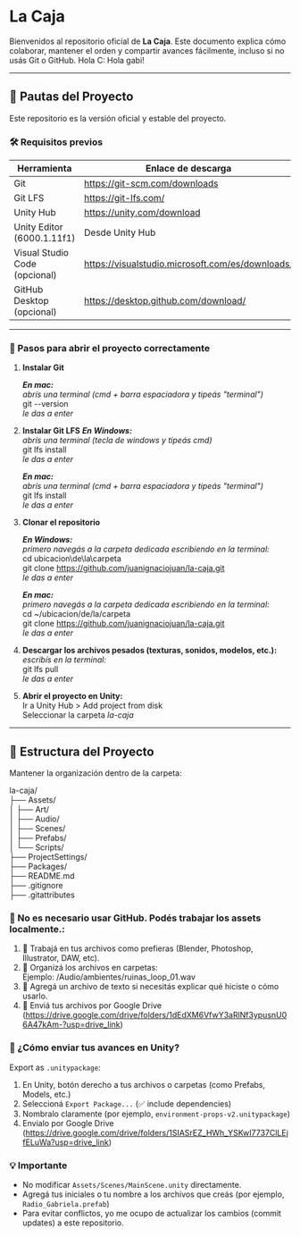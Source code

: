 # La Caja

Bienvenidos al repositorio oficial de **La Caja**.
Este documento explica cómo colaborar, mantener el orden y compartir avances fácilmente, incluso si no usás Git o GitHub.
Hola C: Hola gabi!

---

## 🚦 Pautas del Proyecto

Este repositorio es la versión oficial y estable del proyecto.

### 🛠️ Requisitos previos

| Herramienta                    | Enlace de descarga                                 |
|--------------------------------|----------------------------------------------------|
| Git                            | https://git-scm.com/downloads                      |
| Git LFS                        | https://git-lfs.com/                               |
| Unity Hub                      | https://unity.com/download                         |
| Unity Editor (6000.1.11f1)     | Desde Unity Hub                                    |
| Visual Studio Code (opcional)  | https://visualstudio.microsoft.com/es/downloads/   |
| GitHub Desktop (opcional)      | https://desktop.github.com/download/               |

---

### 🧭 Pasos para abrir el proyecto correctamente

1. **Instalar Git**

   _**En mac:**_
   <br>_abrís una terminal (cmd + barra espaciadora y tipeás "terminal")_
   <br>git --version
   <br>_le das a enter_

2. **Instalar Git LFS**
   _**En Windows:**_
   <br>_abrís una terminal (tecla de windows y tipeás cmd)_
   <br>git lfs install
   <br>_le das a enter_

   _**En mac:**_
   <br>_abrís una terminal (cmd + barra espaciadora y tipeás "terminal")_
   <br>git lfs install
   <br>_le das a enter_

4. **Clonar el repositorio**

   _**En Windows:**_
   <br>_primero navegás a la carpeta dedicada escribiendo en la terminal:_
   <br>cd ubicacion\de\la\carpeta
   <br>git clone https://github.com/juanignaciojuan/la-caja.git
   <br>_le das a enter_

   _**En mac:**_
   <br>_primero navegás a la carpeta dedicada escribiendo en la terminal:_
   <br>cd ~/ubicacion/de/la/carpeta
   <br>git clone https://github.com/juanignaciojuan/la-caja.git
   <br>_le das a enter_

5. **Descargar los archivos pesados (texturas, sonidos, modelos, etc.):**
   <br>_escribís en la terminal:_
   <br>git lfs pull
   <br>_le das a enter_

6. **Abrir el proyecto en Unity:**
   <br>Ir a Unity Hub > Add project from disk
   <br>Seleccionar la carpeta _la-caja_

---

## 📁 Estructura del Proyecto

Mantener la organización dentro de la carpeta:

la-caja/
<br> ├── Assets/
<br>│   ├── Art/
<br>│   ├── Audio/
<br>│   ├── Scenes/
<br>│   ├── Prefabs/
<br>│   └── Scripts/
<br> ├── ProjectSettings/
<br> ├── Packages/
<br> ├── README.md
<br> ├── .gitignore
<br> ├── .gitattributes

### 🧠  No es necesario usar GitHub. Podés trabajar los assets localmente.:

1. 🎨 Trabajá en tus archivos como prefieras (Blender, Photoshop, Illustrator, DAW, etc).
2. 📂 Organizá los archivos en carpetas:  
   Ejemplo:  /Audio/ambientes/ruinas_loop_01.wav
3. 📝 Agregá un archivo de texto si necesitás explicar qué hiciste o cómo usarlo.
4. 🚚 Enviá tus archivos por Google Drive (https://drive.google.com/drive/folders/1dEdXM6VfwY3aRlNf3ypusnU06A47kAm-?usp=drive_link)

### 🧳 ¿Cómo enviar tus avances en Unity?

Export as `.unitypackage`:
1. En Unity, botón derecho a tus archivos o carpetas (como Prefabs, Models, etc.)
2. Seleccioná `Export Package...` (✅ include dependencies)
3. Nombralo claramente (por ejemplo, `environment-props-v2.unitypackage`)
4. Envialo por Google Drive (https://drive.google.com/drive/folders/1SIASrEZ_HWh_YSKwI7737ClLEjfELuWa?usp=drive_link)

### 💡 Importante

- No modificar `Assets/Scenes/MainScene.unity` directamente.
- Agregá tus iniciales o tu nombre a los archivos que creás (por ejemplo, `Radio_Gabriela.prefab`)
- Para evitar conflictos, yo me ocupo de actualizar los cambios (commit updates) a este repositorio.
